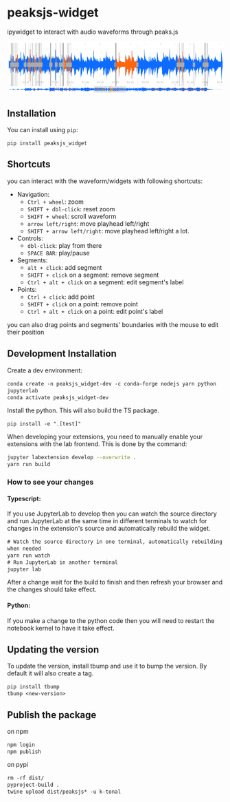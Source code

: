 
# peaksjs-widget

ipywidget to interact with audio waveforms through peaks.js

![preview](widget-review.png)

## Installation

You can install using `pip`:

```shell script
pip install peaksjs_widget
```

## Shortcuts

you can interact with the waveform/widgets with following shortcuts:

- Navigation:
    * `Ctrl + wheel`: zoom
    * `SHIFT + dbl-click`: reset zoom
    * `SHIFT + wheel`: scroll waveform
    * `arrow left/right`: move playhead left/right
    * `SHIFT + arrow left/right`: move playhead left/right a lot.
- Controls:
    * `dbl-click`: play from there
    * `SPACE BAR`: play/pause 
- Segments:
    * `alt + click`: add segment
    * `SHIFT + click` on a segment: remove segment
    * `Ctrl + alt + click` on a segment: edit segment's label
- Points:
    * `Ctrl + click`: add point
    * `SHIFT + click` on a point: remove point
    * `Ctrl + alt + click` on a point: edit point's label

you can also drag points and segments' boundaries with the mouse to edit their position

## Development Installation

Create a dev environment:
```shell script
conda create -n peaksjs_widget-dev -c conda-forge nodejs yarn python jupyterlab
conda activate peaksjs_widget-dev
```

Install the python. This will also build the TS package.
```shell script
pip install -e ".[test]"
```

When developing your extensions, you need to manually enable your extensions with the
lab frontend. This is done by the command:

```bash
jupyter labextension develop --overwrite .
yarn run build
```

### How to see your changes
#### Typescript:
If you use JupyterLab to develop then you can watch the source directory and run JupyterLab at the same time in different
terminals to watch for changes in the extension's source and automatically rebuild the widget.

```shell script
# Watch the source directory in one terminal, automatically rebuilding when needed
yarn run watch
# Run JupyterLab in another terminal
jupyter lab
```

After a change wait for the build to finish and then refresh your browser and the changes should take effect.

#### Python:
If you make a change to the python code then you will need to restart the notebook kernel to have it take effect.

## Updating the version

To update the version, install tbump and use it to bump the version.
By default it will also create a tag.

```shell script
pip install tbump
tbump <new-version>
```

## Publish the package
on npm
````shell script
npm login 
npm publish
````
on pypi
```shell script
rm -rf dist/
pyproject-build .
twine upload dist/peaksjs* -u k-tonal
```